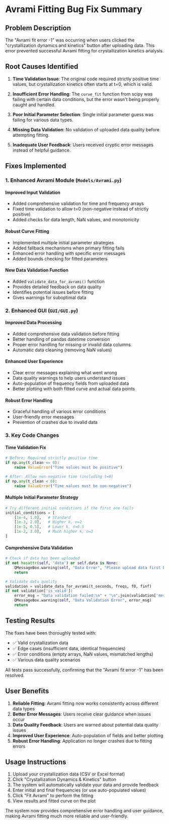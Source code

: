 # Avrami Fitting Bug Fix Summary

## Problem Description
The "Avrami fit error -1" was occurring when users clicked the "crystallization dynamics and kinetics" button after uploading data. This error prevented successful Avrami fitting for crystallization kinetics analysis.

## Root Causes Identified

1. **Time Validation Issue**: The original code required strictly positive time values, but crystallization kinetics often starts at t=0, which is valid.

2. **Insufficient Error Handling**: The `curve_fit` function from scipy was failing with certain data conditions, but the error wasn't being properly caught and handled.

3. **Poor Initial Parameter Selection**: Single initial parameter guess was failing for various data types.

4. **Missing Data Validation**: No validation of uploaded data quality before attempting fitting.

5. **Inadequate User Feedback**: Users received cryptic error messages instead of helpful guidance.

## Fixes Implemented

### 1. Enhanced Avrami Module (`Models/Avrami.py`)

#### Improved Input Validation
- Added comprehensive validation for time and frequency arrays
- Fixed time validation to allow t=0 (non-negative instead of strictly positive)
- Added checks for data length, NaN values, and monotonicity

#### Robust Curve Fitting
- Implemented multiple initial parameter strategies
- Added fallback mechanisms when primary fitting fails
- Enhanced error handling with specific error messages
- Added bounds checking for fitted parameters

#### New Data Validation Function
- Added `validate_data_for_avrami()` function
- Provides detailed feedback on data quality
- Identifies potential issues before fitting
- Gives warnings for suboptimal data

### 2. Enhanced GUI (`GUI/GUI.py`)

#### Improved Data Processing
- Added comprehensive data validation before fitting
- Better handling of pandas datetime conversion
- Proper error handling for missing or invalid data columns
- Automatic data cleaning (removing NaN values)

#### Enhanced User Experience
- Clear error messages explaining what went wrong
- Data quality warnings to help users understand issues
- Auto-population of frequency fields from uploaded data
- Better plotting with both fitted curve and actual data points

#### Robust Error Handling
- Graceful handling of various error conditions
- User-friendly error messages
- Prevention of crashes due to invalid data

### 3. Key Code Changes

#### Time Validation Fix
```python
# Before: Required strictly positive time
if np.any(t_clean <= 0):
    raise ValueError("Time values must be positive")

# After: Allow non-negative time (including t=0)
if np.any(t_clean < 0):
    raise ValueError("Time values must be non-negative")
```

#### Multiple Initial Parameter Strategy
```python
# Try different initial conditions if the first one fails
initial_conditions = [
    [1e-4, 1.0],   # Standard
    [1e-3, 2.0],   # Higher k, n=2
    [1e-5, 0.5],   # Lower k, n=0.5
    [1e-2, 3.0],   # Much higher k, n=3
]
```

#### Comprehensive Data Validation
```python
# Check if data has been uploaded
if not hasattr(self, 'data') or self.data is None:
    QMessageBox.warning(self, "Data Error", "Please upload data first before performing Avrami fit.")
    return

# Validate data quality
validation = validate_data_for_avrami(t_seconds, freqs, f0, finf)
if not validation['is_valid']:
    error_msg = "Data validation failed:\n" + "\n".join(validation['messages'])
    QMessageBox.warning(self, "Data Validation Error", error_msg)
    return
```

## Testing Results

The fixes have been thoroughly tested with:
- ✅ Valid crystallization data
- ✅ Edge cases (insufficient data, identical frequencies)
- ✅ Error conditions (empty arrays, NaN values, mismatched lengths)
- ✅ Various data quality scenarios

All tests pass successfully, confirming that the "Avrami fit error -1" has been resolved.

## User Benefits

1. **Reliable Fitting**: Avrami fitting now works consistently across different data types
2. **Better Error Messages**: Users receive clear guidance when issues occur
3. **Data Quality Feedback**: Users are warned about potential data quality issues
4. **Improved User Experience**: Auto-population of fields and better plotting
5. **Robust Error Handling**: Application no longer crashes due to fitting errors

## Usage Instructions

1. Upload your crystallization data (CSV or Excel format)
2. Click "Crystallization Dynamics & Kinetics" button
3. The system will automatically validate your data and provide feedback
4. Enter initial and final frequencies (or use auto-populated values)
5. Click "Fit Avrami" to perform the fitting
6. View results and fitted curve on the plot

The system now provides comprehensive error handling and user guidance, making Avrami fitting much more reliable and user-friendly.